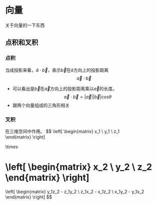 # 向量
关于向量的一下东西
## 点积和叉积
### 点积
当成投影来看，$\hat{a} \cdot \vec{b}$，表示$\vec{b}$在$\hat{a}$方向上的投影距离
$$\vec{a} \cdot \vec{b}$$
- 可以看出是$\vec{b}$在$\vec{a}$方向上的投影距离乘以$\vec{a}$的长度。
$$ \vec{a} \cdot \vec{b} = |\vec{a}||\vec{b}|cos\theta$$
- 跟两个向量组成的三角形相关
### 叉积
在三维空间中作用。
$$
\left[
\begin{matrix}
x_1 \\
y_1 \\
z_1 \
\end{matrix}
\right]

\times

\left[
\begin{matrix}
x_2 \\
y_2 \\
z_2 \
\end{matrix}
\right]
=
\left[
\begin{matrix}
y_1z_2 - z_1y_2 \\
z_1x_2 - x_1z_2 \\
x_1y_2 - y_1x_2 \
\end{matrix}
\right]
$$

